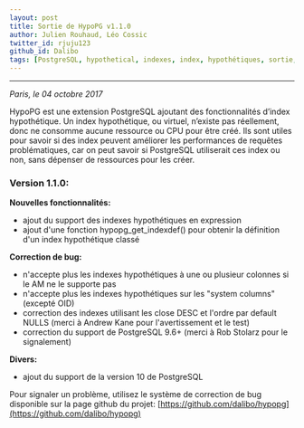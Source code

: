 ```yaml
---
layout: post
title: Sortie de HypoPG v1.1.0
author: Julien Rouhaud, Léo Cossic
twitter_id: rjuju123
github_id: Dalibo
tags: [PostgreSQL, hypothetical, indexes, index, hypothétiques, sortie, version, hypopg]
---
```


---
*Paris, le 04 octobre 2017*

HypoPG est une extension PostgreSQL ajoutant des fonctionnalités d’index hypothétique. Un index hypothétique, ou virtuel, n’existe pas réellement, donc ne consomme aucune ressource ou CPU pour être créé. Ils sont utiles pour savoir si des index peuvent améliorer les performances de requêtes problématiques, car on peut savoir si PostgreSQL utiliserait ces index ou non, sans dépenser de ressources pour les créer.

<!--MORE-->

### Version 1.1.0:

**Nouvelles fonctionnalités:**
   * ajout du support des indexes hypothétiques en expression
   * ajout d'une fonction hypopg_get_indexdef() pour obtenir la définition d'un index hypothétique classé
  
**Correction de bug:**
    
   * n'accepte plus les indexes hypothétiques à une ou plusieur colonnes si le AM ne le supporte pas
   * n'accepte plus les indexes hypothétiques sur les "system columns" (excepté OID)
   * correction des indexes utilisant les close DESC et l'ordre par default NULLS (merci à Andrew Kane pour l'avertissement et le test)
   * correction du support de PostgreSQL 9.6+ (merci à Rob Stolarz pour le signalement)

**Divers:**
   * ajout du support de la version 10 de PostgreSQL



Pour signaler un problème, utilisez le système de correction de bug disponible
sur la page github du projet:
[https://github.com/dalibo/hypopg](https://github.com/dalibo/hypopg)
